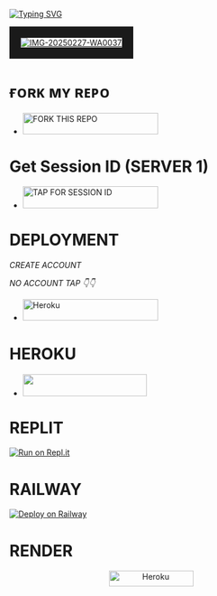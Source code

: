 <a href="https://git.io/typing-svg"><img src="https://readme-typing-svg.demolab.com?font=EB+Garamond&weight=800&size=28&duration=4000&pause=1000&random=false&width=435&lines=+•★⃝ DARK MD★⃝•;MULTI-DEVICE+WHATSAPP+BOT;DEVELOPED+BY+DARK-TECH" alt="Typing SVG" /></a>



<a href="https://imgbb.com/"><img src="https://i.ibb.co/7PqQV1p/images-34.jpg" alt="IMG-20250227-WA0037" border="20"></a><br/></a>
</p>


# ғᴏʀᴋ ᴍʏ ʀᴇᴘᴏ

</a></p>
- <a href="https://github.com/Jaydendev112/DARK-md/fork"><img title="FORK THIS REPO" src="https://img.shields.io/badge/TAP TO FORK REPO-h?color=rgb(0, 255, 255)&style=for-the-badge&logo=porsche&logoColor=yellow" width="240" height="38.45"/></a></p>

# Get Session ID (SERVER 1)

- <a href="https://dark-md-sessions.onrender.com/pair"><img title="TAP FOR SESSION ID" src="https://img.shields.io/badge/TAP FOR SESSION ID-h?color=pink&style=for-the-badge&logo=porsche&logoColor=pink" width="240" height="38.45"/></a></p>

    
# DEPLOYMENT

_CREATE ACCOUNT_

*NO ACCOUNT TAP 👇👇*

</a></p>
- <a href='https://signup.heroku.com/' target="_silver"><img alt='Heroku' src='https://img.shields.io/badge/-ℂℝ𝔼𝔸𝕋𝔼 𝔸ℂℂ𝕆𝕌ℕ𝕋 ℕ𝕆𝕎-rgb(224, 255, 255)?style=for-the-badge&logo=porsche&logoColor=pink' width="240" height="38.45"/></a>

# HEROKU 
- <a align="center"><a href="https://dashboard.heroku.com/new?template=https://github.com/Jaydendev112/Tweeter-py-hack"> <img src="https://img.shields.io/badge/DEPLOY%20NOW-purple?style=for-the-badge&logo=porsche" width="220" height="38.45"/></a></p>

# REPLIT

[![Run on Repl.it](https://repl.it/badge/github/Jaydendev112/DARK-md)](https://repl.it/github/Jaydendev112/DARK-md)

# RAILWAY

[![Deploy on Railway](https://railway.app/button.svg)](https://railway.app)

# RENDER
    
<p align="center">
<a href='https://dashboard.render.com/web/new' target="_blank"><img alt='Heroku' src='https://img.shields.io/badge/-Render deploy-black?style=for-the-badge&logo=render&logoColot=white'/< width=150 height=28/p></a>

